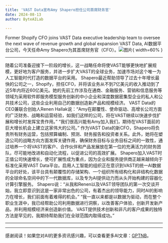 ```yaml
---
title: 'VAST Data宣布Amy Shapero担任公司首席财务官'
date: 2024-08-13
author: ByteAILab

---
```


Former Shopify CFO joins VAST Data executive leadership team to oversee the next wave of revenue growth and global expansion
VAST Data, AI数据平台公司，今天任命Amy Shapero为其首席财务官（CFO）。![图片](https://ai-techpark.com/wp-content/uploads/2024/08/VAST-Data-960x540.jpg){ width=60% }

---
随着公司准备迎接下一阶段的增长，这一战略任命将使VAST能够更快地扩展规模，更好地为客户服务，并进一步扩大VAST的全球业务，加速市场对这个唯一为人工智能时代打造的数据平台的采用。
Shapero最近帮助领导了过去十年增长最快的公司之一，Shopify，担任CFO，并将该业务从不到7亿美元的收入推动到了近5年内将近60亿美元。她的先前工作涉及在通商、金融服务、营销和信息服务等领域为采用软件即服务模型服务创新的中小企业和深度数据密集型企业的私人和公共技术公司，这些企业利用自己的数据创造新产品和规模经济。
VAST Data的CEO兼联合创始人Renen Hallak说：“Amy在颠覆性、使命驱动、高增长公司方面的广泛财务、战略和运营经验，如我们这样的公司，将在VAST继续以快速步伐扩展和增长时发挥宝贵作用。” “我们很高兴能有Amy加入我们，期待在VAST面前的巨大增长机会上建立这家伟大的公司。”
作为VAST Data的新CFO，Shapero将负责所有财务运营，包括预算编制、预测、财务报告和投资者关系。此外，她将在塑造公司的战略方向方面发挥关键作用，确保财务目标与业务目标之间的一致性，通过培养一个将VAST的客户、合作伙伴和产品发展放在第一位的充满活力的财务团队，尽可能地改进和自动化流程，以促进公司的高效扩展。
Shapero加入VAST时正值公司快速增长，使可扩展性成为重点，因为企业和服务提供商正越来越倾向于标准化采用VAST Data平台。启用人工智能的组织正在意识到VAST的统一AI数据平台的好处，该平台具有颠覆性的存储架构、一个组织所有结构化和非结构化数据的全球命名空间中的下一代数据库，以及专为AI提供动力而从头开始构建的容器化计算引擎服务。
Shapero说：“从我和Renen以及VAST领导团队的第一次交谈开始，我立即意识到这是一家非常出色的公司，有着杰出的领导能力，同时AI的影响力在增长，我们前面有着难得的机会。” “我一直以来都是以数据为驱动，而在整个职业生涯中，我已经帮助公司利用数据进行洞察，以改善客户体验，创新开发新产品，并利用规模经济来创造新价值。 VAST提供技术创新和非凡的客户成果的独特方法是罕见的，我期待帮助我们在全球范围内取得成功。”

---
---
感谢阅读！如果您对AI的更多资讯感兴趣，可以查看更多AI文章：[GPTNB](https://gptnb.com)。